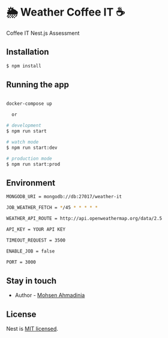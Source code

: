 # 🌦 Weather Coffee IT ☕️

Coffee IT Nest.js Assessment 

## Installation

```bash
$ npm install
```

## Running the app

```bash

docker-compose up 

  or 

# development
$ npm run start

# watch mode
$ npm run start:dev

# production mode
$ npm run start:prod
```


## Environment

```bash
MONGODB_URI = mongodb://db:27017/weather-it

JOB_WEATHER_FETCH = */45 * * * * *

WEATHER_API_ROUTE = http://api.openweathermap.org/data/2.5

API_KEY = YOUR API KEY

TIMEOUT_REQUEST = 3500

ENABLE_JOB = false

PORT = 3000
```

## Stay in touch

- Author - [Mohsen Ahmadinia](ce.ahmadinia@gmail.com)

## License

Nest is [MIT licensed](LICENSE).
